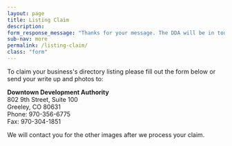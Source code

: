 ```yaml
---
layout: page
title: Listing Claim
description:
form_response_message: "Thanks for your message. The DDA will be in touch soon."
sub-nav: more
permalink: /listing-claim/
class: "form"
---
```



To claim your business's directory listing please fill out the form below or send your write up and photos to:

**Downtown Development Authority**
<br>802 9th Street, Suite 100
<br>Greeley, CO 80631
<br>Phone: 970-356-6775
<br>Fax: 970-304-1851

We will contact you for the other images after we process your claim.
